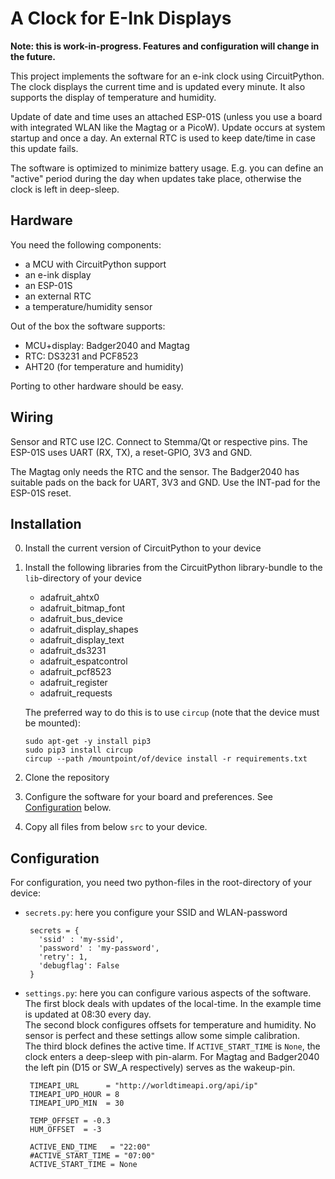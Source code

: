 A Clock for E-Ink Displays
==========================

**Note: this is work-in-progress. Features and configuration will change in
the future.**

This project implements the software for an e-ink clock using CircuitPython.
The clock displays the current time and is updated every minute. It also
supports the display of temperature and humidity.

Update of date and time uses an attached ESP-01S (unless you use a board
with integrated WLAN like the Magtag or a PicoW). Update occurs at
system startup and once a day. An external RTC is used to keep date/time
in case this update fails.

The software is optimized to minimize battery usage. E.g. you can define
an "active" period during the day when updates take place, otherwise the
clock is left in deep-sleep.


Hardware
--------

You need the following components:

  - a MCU with CircuitPython support
  - an e-ink display
  - an ESP-01S
  - an external RTC
  - a temperature/humidity sensor

Out of the box the software supports:

  - MCU+display: Badger2040 and Magtag
  - RTC: DS3231 and PCF8523
  - AHT20 (for temperature and humidity)

Porting to other hardware should be easy.


Wiring
------

Sensor and RTC use I2C. Connect to Stemma/Qt or respective pins. The ESP-01S
uses UART (RX, TX), a reset-GPIO, 3V3 and GND.

The Magtag only needs the RTC and the sensor. The Badger2040 has suitable
pads on the back for UART, 3V3 and GND. Use the INT-pad for the ESP-01S reset.


Installation
------------

  0. Install the current version of CircuitPython to your device

  1. Install the following libraries from the CircuitPython library-bundle to
     the `lib`-directory of your device  

       - adafruit_ahtx0
       - adafruit_bitmap_font
       - adafruit_bus_device
       - adafruit_display_shapes
       - adafruit_display_text
       - adafruit_ds3231
       - adafruit_espatcontrol
       - adafruit_pcf8523
       - adafruit_register
       - adafruit_requests

     The preferred way to do this is to use `circup` (note that the device
     must be mounted):  

         sudo apt-get -y install pip3
         sudo pip3 install circup
         circup --path /mountpoint/of/device install -r requirements.txt

  2. Clone the repository

  3. Configure the software for your board and preferences. See
     [Configuration](#configuration) below.

  4. Copy all files from below `src` to your device.


Configuration
-------------

For configuration, you need two python-files in the root-directory
of your device:

  - `secrets.py`: here you configure your SSID and WLAN-password

         secrets = {
           'ssid' : 'my-ssid',
           'password' : 'my-password',
           'retry': 1,
           'debugflag': False
         }

  - `settings.py`: here you can configure various aspects of the software.
     The first block deals with updates of the local-time. In the example
     time is updated at 08:30 every day.  
     The second block configures offsets for temperature and humidity. No
     sensor is perfect and these settings allow some simple calibration.  
     The third block defines the active time. If `ACTIVE_START_TIME` is `None`,
     the clock enters a deep-sleep with pin-alarm. For Magtag and
     Badger2040 the left pin (D15 or SW_A respectively) serves as the
     wakeup-pin.

         TIMEAPI_URL      = "http://worldtimeapi.org/api/ip"
         TIMEAPI_UPD_HOUR = 8
         TIMEAPI_UPD_MIN  = 30
     
         TEMP_OFFSET = -0.3
         HUM_OFFSET  = -3
     
         ACTIVE_END_TIME   = "22:00"
         #ACTIVE_START_TIME = "07:00"
         ACTIVE_START_TIME = None
